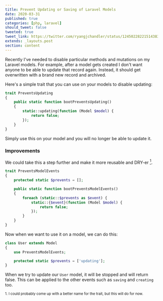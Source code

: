 ```yaml
---
title: Prevent Updating or Saving of Laravel Models
date: 2020-03-31
published: true
categories: [php, laravel]
should_tweet: false
tweeted: true
tweet_link: https://twitter.com/ryangjchandler/status/1245022822151438336
extends: _layouts.post
section: content
---
```


Recently I've needed to disable particular methods and mutations on my Laravel models. For example, after a model gets created I don't want anyone to be able to update that record again. Instead, it should get overwritten with a brand new record and archived.

Here's a simple trait that you can use on your models to disable updating:

```php
trait PreventsUpdating
{
    public static function bootPreventsUpdating()
    {
        static::updating(function (Model $model) {
            return false;
        });
    }
}
```

Simply use this on your model and you will no longer be able to update it.

### Improvements

We could take this a step further and make it more reusable and DRY-er [<sup>1</sup>](#note-1).

```php
trait PreventsModelEvents
{
    protected static $prevents = [];

    public static function bootPreventsModelEvents()
    {
        foreach (static::$prevents as $event) {
            static::{$event}(function (Model $model) {
                return false;
            });
        }
    }
}
```

Now when we want to use it on a model, we can do this:

```php
class User extends Model
{
    use PreventsModelEvents;

    protected static $prevents = ['updating'];
}
```

When we try to update our `User` model, it will be stopped and will return false. This can be applied to the other events such as `saving` and `creating` too.

<small id="note-1">1. I could probably come up with a better name for the trait, but this will do for now.</small>

